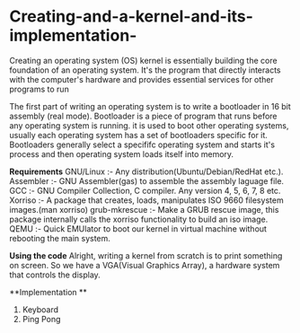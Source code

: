 # Creating-and-a-kernel-and-its-implementation-
Creating an operating system (OS) kernel is essentially building the core foundation of an operating system. It's the program that directly interacts with the computer's hardware and provides essential services for other programs to run 


The first part of writing an operating system is to write a bootloader in 16 bit assembly (real mode).
Bootloader is a piece of program that runs before any operating system is running.
it is used to boot other operating systems, usually each operating system has a set of bootloaders specific for it.
Bootloaders generally select a specififc operating system and starts it's process and then operating system loads itself into memory.

**Requirements**
GNU/Linux :-  Any distribution(Ubuntu/Debian/RedHat etc.).
Assembler :-  GNU Assembler(gas) to assemble the assembly laguage file.
GCC :-  GNU Compiler Collection, C compiler. Any version 4, 5, 6, 7, 8 etc.
Xorriso :-  A package that creates, loads, manipulates ISO 9660 filesystem images.(man xorriso)
grub-mkrescue :-  Make a GRUB rescue image, this package internally calls the xorriso functionality to build an iso image.
QEMU :-  Quick EMUlator to boot our kernel in virtual machine without rebooting the main system.

**Using the code**
Alright, writing a kernel from scratch is to print something on screen.
So we have a VGA(Visual Graphics Array), a hardware system that controls the display.

**Implementation **
1. Keyboard
2. Ping Pong
